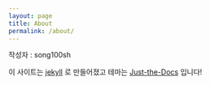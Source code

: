 ```yaml
---
layout: page
title: About
permalink: /about/
---
```


작성자 : song100sh

이 사이트는 [jekyll](https://jekyllrb-ko.github.io/) 로 만들어졌고 테마는 [Just-the-Docs](https://jamstackthemes.dev/demo/theme/just-the-docs/) 입니다!
